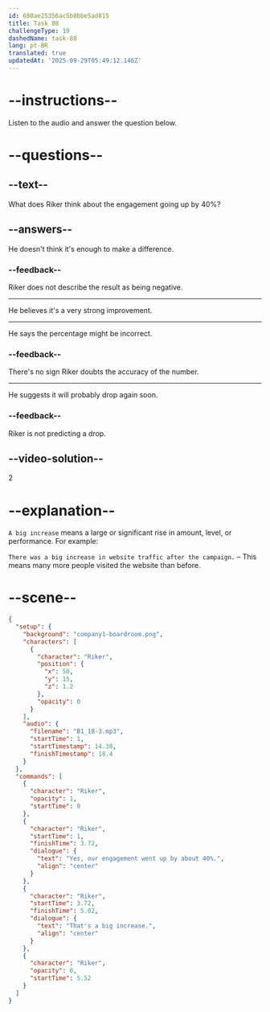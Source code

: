 ```yaml
---
id: 680ae25356ac5b0bbe5ad815
title: Task 88
challengeType: 19
dashedName: task-88
lang: pt-BR
translated: true
updatedAt: '2025-09-29T05:49:12.146Z'
---
```


<!-- (Audio) Riker: Yes, our engagement went up by about 40%. That's a big increase. -->

# --instructions--

Listen to the audio and answer the question below.

# --questions--

## --text--

What does Riker think about the engagement going up by 40%?

## --answers--

He doesn't think it's enough to make a difference.

### --feedback--

Riker does not describe the result as being negative.

---

He believes it's a very strong improvement.

---

He says the percentage might be incorrect.

### --feedback--

There's no sign Riker doubts the accuracy of the number.

---

He suggests it will probably drop again soon.

### --feedback--

Riker is not predicting a drop.

## --video-solution--

2

# --explanation--

`A big increase` means a large or significant rise in amount, level, or performance. For example:

`There was a big increase in website traffic after the campaign.` – This means many more people visited the website than before.

# --scene--

```json
{
  "setup": {
    "background": "company1-boardroom.png",
    "characters": [
      {
        "character": "Riker",
        "position": {
          "x": 50,
          "y": 15,
          "z": 1.2
        },
        "opacity": 0
      }
    ],
    "audio": {
      "filename": "B1_18-3.mp3",
      "startTime": 1,
      "startTimestamp": 14.38,
      "finishTimestamp": 18.4
    }
  },
  "commands": [
    {
      "character": "Riker",
      "opacity": 1,
      "startTime": 0
    },
    {
      "character": "Riker",
      "startTime": 1,
      "finishTime": 3.72,
      "dialogue": {
        "text": "Yes, our engagement went up by about 40%.",
        "align": "center"
      }
    },
    {
      "character": "Riker",
      "startTime": 3.72,
      "finishTime": 5.02,
      "dialogue": {
        "text": "That's a big increase.",
        "align": "center"
      }
    },
    {
      "character": "Riker",
      "opacity": 0,
      "startTime": 5.52
    }
  ]
}
```
